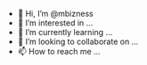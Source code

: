 - 👋 Hi, I’m @mbizness
- 👀 I’m interested in ...
- 🌱 I’m currently learning ...
- 💞️ I’m looking to collaborate on ...
- 📫 How to reach me ...

<!---
mbizness/mbizness is a ✨ special ✨ repository because its `README.md` (this file) appears on your GitHub profile.
You can click the Preview link to take a look at your changes.
--->

